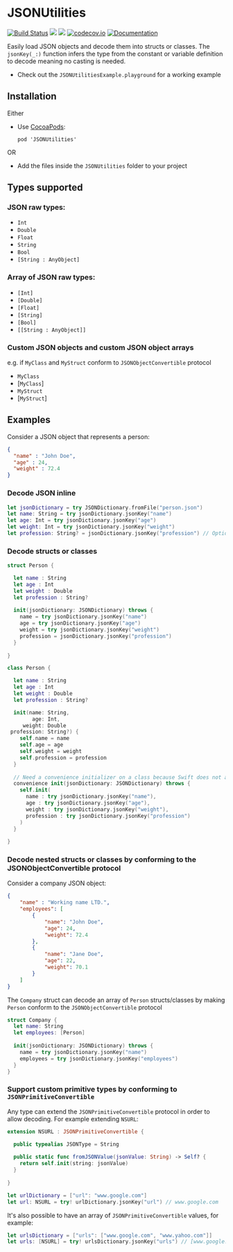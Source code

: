 # JSONUtilities

[![Build Status](https://travis-ci.org/lucianomarisi/JSONUtilities.svg?branch=master)](https://travis-ci.org/lucianomarisi/JSONUtilities)
[![](https://img.shields.io/cocoapods/v/JSONUtilities.svg)](https://cocoapods.org/pods/JSONUtilities)
[![](https://img.shields.io/cocoapods/p/JSONUtilities.svg?style=flat)](https://cocoapods.org/pods/JSONUtilities)
[![codecov.io](http://codecov.io/github/lucianomarisi/JSONUtilities/coverage.svg?branch=master)](http://codecov.io/github/lucianomarisi/JSONUtilities?branch=master)
[![Documentation](https://img.shields.io/cocoapods/metrics/doc-percent/JSONUtilities.svg?style=flat)](http://cocoadocs.org/docsets/JSONUtilities/)

Easily load JSON objects and decode them into structs or classes. The `jsonKey(_:)` function infers the type from the constant or variable definition to decode meaning no casting is needed.

- Check out the `JSONUtilitiesExample.playground` for a working example

## Installation

Either

- Use [CocoaPods](http://cocoapods.org):

	`pod 'JSONUtilities'`

OR

- Add the files inside the `JSONUtilities` folder to your project

## Types supported

### JSON raw types:

- `Int`
- `Double`
- `Float`
- `String`
- `Bool`
- `[String : AnyObject]`

### Array of JSON raw types:

- `[Int]`
- `[Double]`
- `[Float]`
- `[String]`
- `[Bool]`
- `[[String : AnyObject]]`


### Custom JSON objects and custom JSON object arrays

e.g. if `MyClass` and `MyStruct` conform to `JSONObjectConvertible` protocol

- `MyClass`
- [`MyClass`]
- `MyStruct`
- [`MyStruct`]


## Examples

Consider a JSON object that represents a person:

```json
{
  "name" : "John Doe",
  "age" : 24,
  "weight" : 72.4
}
```

### Decode JSON inline

```swift
let jsonDictionary = try JSONDictionary.fromFile("person.json")
let name: String = try jsonDictionary.jsonKey("name")
let age: Int = try jsonDictionary.jsonKey("age")
let weight: Int = try jsonDictionary.jsonKey("weight")
let profession: String? = jsonDictionary.jsonKey("profession") // Optional decoding
```

### Decode structs or classes

```swift
struct Person {

  let name : String
  let age : Int
  let weight : Double
  let profession : String?
   
  init(jsonDictionary: JSONDictionary) throws {
    name = try jsonDictionary.jsonKey("name")
    age = try jsonDictionary.jsonKey("age")
    weight = try jsonDictionary.jsonKey("weight")
    profession = jsonDictionary.jsonKey("profession")
  }
  
}
```

```swift
class Person {

  let name : String
  let age : Int
  let weight : Double
  let profession : String?

  init(name: String,
        age: Int,
     weight: Double
 profession: String?) {
    self.name = name
    self.age = age
    self.weight = weight
    self.profession = profession
  }
  
  // Need a convenience initializer on a class because Swift does not allow to throw on a designated initializer
  convenience init(jsonDictionary: JSONDictionary) throws {
    self.init(
      name : try jsonDictionary.jsonKey("name"),
      age : try jsonDictionary.jsonKey("age"),
      weight : try jsonDictionary.jsonKey("weight"),
      profession : try jsonDictionary.jsonKey("profession")
    )
  }
  
}
```

### Decode nested structs or classes by conforming to the JSONObjectConvertible protocol

Consider a company JSON object:

```json
{
    "name" : "Working name LTD.",
    "employees": [
        {
            "name": "John Doe",
            "age": 24,
            "weight": 72.4
        },
        {
            "name": "Jane Doe",
            "age": 22,
            "weight": 70.1
        }
    ]
}
```

The `Company` struct can decode an array of `Person` structs/classes by making `Person` conform to the `JSONObjectConvertible` protocol

```swift
struct Company {
  let name: String
  let employees: [Person]
  
  init(jsonDictionary: JSONDictionary) throws {
    name = try jsonDictionary.jsonKey("name")
    employees = try jsonDictionary.jsonKey("employees")
  }
}
```

### Support custom primitive types by conforming to `JSONPrimitiveConvertible`

Any type can extend the `JSONPrimitiveConvertible` protocol in order to allow decoding. For example extending `NSURL`:

```swift
extension NSURL : JSONPrimitiveConvertible {

  public typealias JSONType = String
  
  public static func fromJSONValue(jsonValue: String) -> Self? {
    return self.init(string: jsonValue)
  }
  
}

let urlDictionary = ["url": "www.google.com"]
let url: NSURL = try! urlDictionary.jsonKey("url") // www.google.com
```

It's also possible to have an array of `JSONPrimitiveConvertible` values, for example:

```swift
let urlsDictionary = ["urls": ["www.google.com", "www.yahoo.com"]]
let urls: [NSURL] = try! urlsDictionary.jsonKey("urls") // [www.google.com, www.yahoo.com]
```
